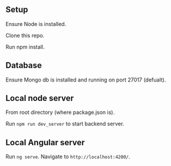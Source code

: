 ## Setup

Ensure Node is installed.

Clone this repo.

Run npm install.

## Database

Ensure Mongo db is installed and running on port 27017 (defualt).

## Local node server

From root directory (where package.json is).

Run `npm run dev_server` to start backend server.

## Local Angular server

Run `ng serve`. Navigate to `http://localhost:4200/`.





